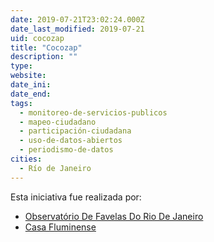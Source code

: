 ```yaml
---
date: 2019-07-21T23:02:24.000Z
date_last_modified: 2019-07-21
uid: cocozap
title: "Cocozap"
description: ""
type: 
website: 
date_ini: 
date_end: 
tags:
  - monitoreo-de-servicios-publicos
  - mapeo-ciudadano
  - participación-ciudadana
  - uso-de-datos-abiertos
  - periodismo-de-datos
cities: 
  - Río de Janeiro
---
```


Esta iniciativa fue realizada por:

- [Observatório De Favelas Do Rio De Janeiro](/i/observatorio-de-favelas-do-rio-de-janeiro.html)
- [Casa Fluminense](/i/casa-fluminense.html)
